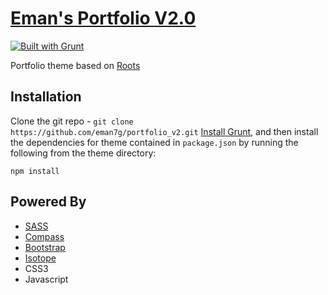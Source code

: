 # [Eman's Portfolio V2.0](http://emmanuel-garcia.com/)

[![Built with Grunt](https://cdn.gruntjs.com/builtwith.png)](http://gruntjs.com/)

Portfolio theme based on [Roots](http://roots.io)

## Installation

Clone the git repo - `git clone https://github.com/eman7g/portfolio_v2.git` [Install Grunt](http://gruntjs.com/getting-started), and then install the dependencies for theme contained in `package.json` by running the following from the theme directory:

```
npm install
```

## Powered By

* [SASS](http://sass-lang.com/)
* [Compass](http://compass-style.org/)
* [Bootstrap](http://getbootstrap.com/)
* [Isotope](http://isotope.metafizzy.co/)
* CSS3
* Javascript
